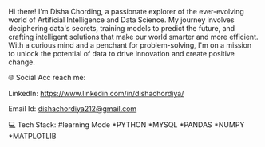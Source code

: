  Hi there! I'm Disha Chording, a passionate explorer of the ever-evolving world of Artificial Intelligence and Data Science.
 My journey involves deciphering data's secrets, training models to predict the future, and crafting intelligent solutions that make our world smarter and more efficient. 
 With a curious mind and a penchant for problem-solving, I'm on a mission to unlock the potential of data to drive innovation and create positive change. 

🌐 Social Acc reach me:

LinkedIn: https://www.linkedin.com/in/dishachordiya/

Email Id: dishachordiya212@gmail.com

💻 Tech Stack: #learning Mode *PYTHON *MYSQL *PANDAS *NUMPY *MATPLOTLIB 
